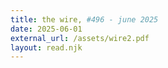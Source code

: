 ```yaml
---
title: the wire, #496 - june 2025
date: 2025-06-01
external_url: /assets/wire2.pdf
layout: read.njk
---
```


